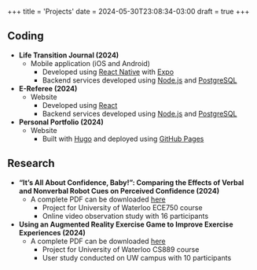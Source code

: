 +++
title = 'Projects'
date = 2024-05-30T23:08:34-03:00
draft = true
+++

## Coding

- **Life Transition Journal (2024)**
    - Mobile application (iOS and Android)
        - Developed using [React Native](https://reactnative.dev) with [Expo](https://expo.dev)
        - Backend services developed using [Node.js](https://nodejs.org/en) and [PostgreSQL](https://www.postgresql.org)
- **E-Referee (2024)**
    - Website
        - Developed using [React](https://react.dev)
        - Backend services developed using [Node.js](https://nodejs.org/en) and [PostgreSQL](https://www.postgresql.org)
- **Personal Portfolio (2024)**
    - Website
        - Built with [Hugo](https://gohugo.io) and deployed using [GitHub Pages](https://pages.github.com)

## Research

- **“It’s All About Confidence, Baby!”: Comparing the Effects of Verbal and Nonverbal Robot Cues on Perceived Confidence (2024)**
    - A complete PDF can be downloaded [here](/files/ECE750_Report.pdf)
        - Project for University of Waterloo ECE750 course
        - Online video observation study with 16 participants
- **Using an Augmented Reality Exercise Game to Improve Exercise Experiences (2024)**
    - A complete PDF can be downloaded [here](/files/CS889_Report.pdf)
        - Project for University of Waterloo CS889 course
        - User study conducted on UW campus with 10 participants
